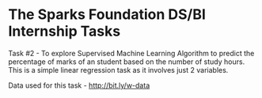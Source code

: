 # The Sparks Foundation DS/BI Internship Tasks

Task #2 - To explore Supervised Machine Learning Algorithm to predict the percentage of marks of an student based on the number of study hours.
          This is a simple linear regression task as it involves just 2 variables.
          
   Data used for this task - http://bit.ly/w-data

